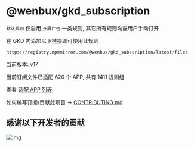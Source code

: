 # @wenbux/gkd_subscription

`默认规则` 仅启用 `开屏广告` 一类规则, 其它所有规则均需用户手动打开

在 GKD 内添加以下链接即可使用此规则

```txt
https://registry.npmmirror.com/@wenbux/gkd_subscription/latest/files
```

当前版本: v17

当前订阅文件已适配 620 个 APP, 共有 1411 规则组

查看 [适配 APP 列表](./AppList.md)

如何编写订阅/贡献此项目 -> [CONTRIBUTING.md](./CONTRIBUTING.md)

## 感谢以下开发者的贡献

![img](https://contrib.rocks/image?repo=gkd-kit/subscription&_v=17)
